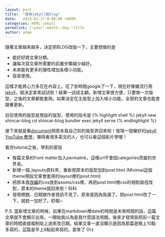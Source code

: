 ```yaml
---
layout: post
title:  "使用jekyll寫blog"
date:   2019-02-17 8:00:00 +0800
categories: HTML jekyll
permalink: /:year-:month-:day-:title
author: adam
---
```

隨著文章越來越多，決定把BLOG改版一下，主要想做的是
- 能好好將文章分類。
- 讓每次寫文章所需要的前置步驟越少越好。
- 未來能有更多的彈性增加各樣小功能。
- 容易使用。

這樣才能將心力多花在內容上。花了些時間google了一下，現在好像蠻流行用[jekyll][jekyll]，就決定拿來試試啦！結果一試成主顧。新增文章很方便，只要做一次版型，之後的文章都能套用。如果決定在主版型上加入啥小功能，全部的文章也能會跟著更新。

目前使用的版型是預設的版型，使用的指令是
{% highlight shell %}
jekyll new shincar-blog
cd shincar-blog
bundler exec jekyll serve
{% endhighlight %}

接下來就是看[document][jekyll-documents]把原本我自己刻的版型弄回來啦！發現一個蠻好的[jekyll YouTube 教學][jekyll-youtube-tutorial]，懶得看很多英文的人，也可以看這個影片學喔！

看完tutorial之後，學到的密技
- 每篇文章的front matter加入permalink，這樣url不會因categories而變的世界長。
- 新增一個_layouts資料夾，重新把原本的版型加到post.html (Minimai這個theme預設文章會套用的layout裡的post.html)
- 把原本我[改編][add-theme-with-css]的css放到assets/css裡，再把post.html裡css的相對路徑改對，原本的theme就回來啦！科科
- 發現標題、日期跟作者資訊不見了。原來是因為我漏了。把post.html改了一下，就統一加好了。舒服~

P.S. 當新增文章的時候，如果在markdown裡date的時間是未來時間的話，這篇文章就不會顯示出來。一開始我以為是我什麼語法用錯。後來才發現我把前一篇文章的時間直接複制貼上過來改日期。結果文章一直沒顯示是因為那篇是晚上10點多寫的，這篇是早上8點起來寫的。耍笨了 Orz

[jekyll]: https://jekyllrb.com/
[jekyll-documents]: https://jekyllrb.com/docs/
[jekyll-youtube-tutorial]: https://www.youtube.com/watch?v=T1itpPvFWHI&list=PLLAZ4kZ9dFpOPV5C5Ay0pHaa0RJFhcmcB
[add-theme-with-css]: https://shincar.github.io/blogs/2019-02-13-add-a-theme-for-a-blog
